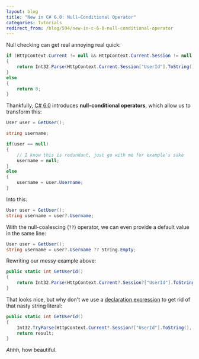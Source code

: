 ```yaml
---
layout: blog
title: "New in C# 6.0: Null-Conditional Operator"
categories: Tutorials
redirect_from: /blog/594/new-in-c-6-0-null-conditional-operator
---
```


Null checking can get real annoying real quick:

```csharp
if (HttpContext.Current != null && HttpContext.Current.Session != null && HttpContext.Current.Session["UserId"] != null)
{
    return Int32.Parse(HttpContext.Current.Session["UserId"].ToString());
}
else
{
    return 0;
}
```

Thankfully, [C# 6.0](https://roslyn.codeplex.com/wikipage?title=Language%20Feature%20Status&referringTitle=Documentation) introduces **null-conditional operators**, which allow us to transform this:

```csharp
User user = GetUser();

string username;

if(user == null)
{
    // I know this is redundant, just go with me for example's sake
    username = null;
}
else
{
    username = user.Username;
}
```

Into this:

```csharp
User user = GetUser();
string username = user?.Username;
```

With the null-coalescing (`??`) operator, we can even provide a default value in the same line:

```csharp
User user = GetUser();
string username = user?.Username ?? String.Empty;
```

Rewriting our messy example above:

```csharp
public static int GetUserId()
{
    return Int32.Parse(HttpContext.Current?.Session?["UserId"].ToString() ?? "0");
}
```

That looks nice, but why don't we use a [declaration expression](http://www.loganfranken.com/blog/589/new-in-c-6-0-declaration-expressions/) to get rid of that nasty string literal:

```csharp
public static int GetUserId()
{
    Int32.TryParse(HttpContext.Current?.Session?["UserId"].ToString(), out int result = 0);
    return result;
}
```

_Ahhh_, how beautiful.
